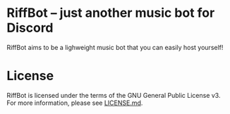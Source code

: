# RiffBot – just another music bot for Discord

RiffBot aims to be a lighweight music bot that you can easily host yourself!

# License

RiffBot is licensed under the terms of the GNU General Public License v3. For more information, please see
[LICENSE.md](LICENSE.md).